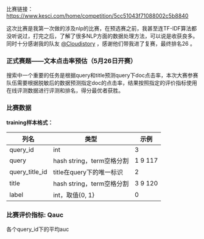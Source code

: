比赛链接：<https://www.kesci.com/home/competition/5cc51043f71088002c5b8840>

这次比赛是我第一次做的涉及nlp的比赛，在预选赛之前，我甚至连TF-IDF算法都没听说过，打完之后，了解了很多NLP方面的数据处理方法，可以说是收获良多。同时十分感谢我的队友 [@Cloudistory](https://zhuanlan.zhihu.com/people/dai-yuan-yang-17) ，感谢他们带我进了复赛，最终排名26 。

### 正式赛题——文本点击率预估（5月26日开赛）

搜索中一个重要的任务是根据query和title预测query下doc点击率，本次大赛参赛队伍需要根据脱敏后的数据预测指定doc的点击率，结果按照指定的评价指标使用在线评测数据进行评测和排名，得分最优者获胜。

### 比赛数据

 **training样本格式：**

| 列名           | 类型                      | 示例    |
| -------------- | ------------------------- | ------- |
| query_id       | int                       | 3       |
| query          | hash string，term空格分割 | 1 9 117 |
| query_title_id | title在query下的唯一标识  | 2       |
| title          | hash string，term空格分割 | 3 9 120 |
| label          | int，取值{0, 1}           | 0       |

### 比赛评价指标: Qauc

各个query_id下的平均auc